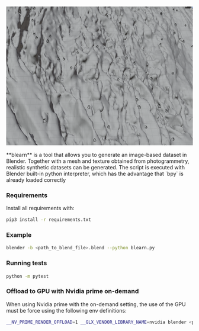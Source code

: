 <p align="center">
  <img src="docs/banner.png?raw=true" width="750" height="375">
</p>
**blearn** is a tool that allows you to generate an image-based dataset in Blender. Together with a mesh and texture obtained from photogrammetry, realistic synthetic datasets can be generated. The script is executed with Blender built-in python interpreter, which has the advantage that `bpy` is already loaded correctly

### Requirements
Install all requirements with:
```bash
pip3 install -r requirements.txt
```

### Example
```bash
blender -b <path_to_blend_file>.blend --python blearn.py
```

### Running tests
```bash
python -m pytest
```

### Offload to GPU with Nvidia prime on-demand
When using Nvidia prime with the on-demand setting, the use of the GPU must be force using the following env definitions:
```bash
__NV_PRIME_RENDER_OFFLOAD=1 __GLX_VENDOR_LIBRARY_NAME=nvidia blender <path_to_blend_file>.blend --python blearn.py
```
